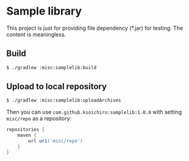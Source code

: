 # Sample library

This project is just for providing file dependency (*.jar) for testing.
The content is meaningless.

## Build

```sh
$ ./gradlew :misc:samplelib:build
```

## Upload to local repository

```sh
$ ./gradlew :misc:samplelib:uploadArchives
```

Then you can use `com.github.ksoichiro:samplelib:1.0.0` with setting `misc/repo` as a repository:

```groovy
repositories {
    maven {
        url uri('misc/repo')
    }
}
```

